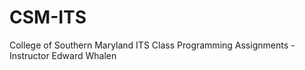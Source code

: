 CSM-ITS
=======

College of Southern Maryland ITS Class Programming Assignments - Instructor Edward Whalen
